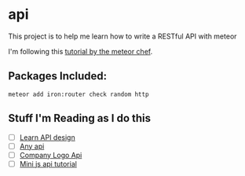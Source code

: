 # api
This project is to help me learn how to write a RESTful API with meteor

I'm following this [tutorial by the meteor chef](https://themeteorchef.com/recipes/writing-an-api/?utm_campaign=Adoption%3A%20Developer&utm_content=23717520&utm_medium=social&utm_source=twitter).


## Packages Included:

```
meteor add iron:router check random http
```

## Stuff I'm Reading as I do this

- [ ] [Learn API design](https://github.com/dwyl/learn-api-design)
- [ ] [Any api](https://any-api.com/)
- [ ] [Company Logo Api](http://blog.clearbit.com/logo/?ref=hackingui)
- [ ] [Mini js api tutorial](http://webdesign.tutsplus.com/tutorials/connecting-an-api-driven-web-app-with-javascript--cms-24576)

